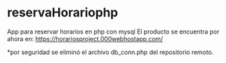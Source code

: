 # reservaHorariophp
App para reservar horarios en php con mysql
El producto se encuentra por ahora en:
https://horariosproject.000webhostapp.com/

*por seguridad se eliminó el archivo db_conn.php del repositorio remoto.
